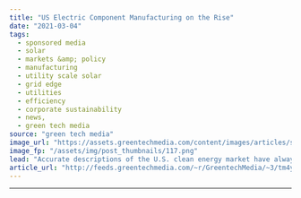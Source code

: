 ```yaml
---
title: "US Electric Component Manufacturing on the Rise"
date: "2021-03-04"
tags: 
  - sponsored media
  - solar
  - markets &amp; policy
  - manufacturing
  - utility scale solar
  - grid edge
  - utilities
  - efficiency
  - corporate sustainability
  - news,
  - green tech media
source: "green tech media"
image_url: "https://assets.greentechmedia.com/content/images/articles/solar-manufacturing-generic-XL.jpg"
image_fp: "/assets/img/post_thumbnails/117.png"
lead: "Accurate descriptions of the U.S. clean energy market have always required a bit of nuance. Installations of solar panels, wind turbines and energy storage have routinely vaulted the U.S. to the top of global rankings of market size. According to Woo ..."
article_url: "http://feeds.greentechmedia.com/~r/GreentechMedia/~3/tm4yUwXLmLw/u.s-electric-component-manufacturing-on-the-rise"
---
```


---
